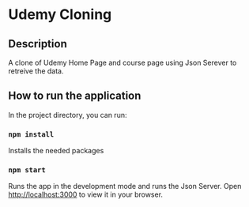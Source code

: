 # Udemy Cloning

## Description
A clone of Udemy Home Page and course page using Json Serever to retreive the data.


## How to run the application

In the project directory, you can run:

### `npm install`

Installs the needed packages

### `npm start`

Runs the app in the development mode and runs the Json Server.
Open [http://localhost:3000](http://localhost:3000) to view it in your browser.

